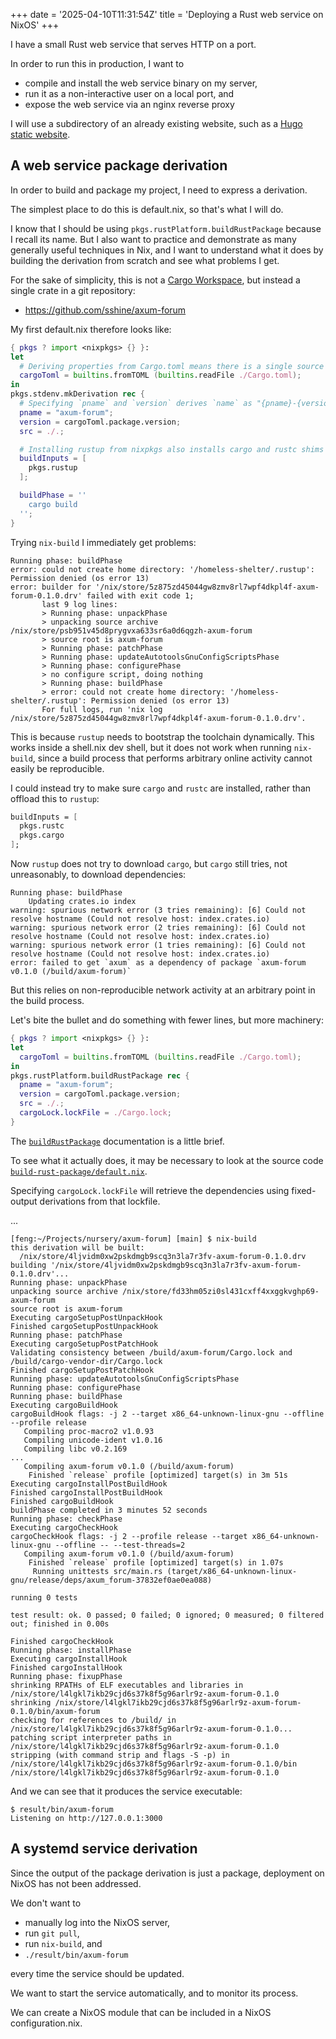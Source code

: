 +++
date = '2025-04-10T11:31:54Z'
title = 'Deploying a Rust web service on NixOS'
+++

I have a small Rust web service that serves HTTP on a port.

In order to run this in production, I want to

- compile and install the web service binary on my server,
- run it as a non-interactive user on a local port, and
- expose the web service via an nginx reverse proxy

I will use a subdirectory of an already existing website, such as a [Hugo
static website](/articles/hugo-static-site-setup).

## A web service package derivation

In order to build and package my project, I need to express a derivation.

The simplest place to do this is default.nix, so that's what I will do.

I know that I should be using `pkgs.rustPlatform.buildRustPackage` because I
recall its name. But I also want to practice and demonstrate as many generally
useful techniques in Nix, and I want to understand what it does by building the
derivation from scratch and see what problems I get.

For the sake of simplicity, this is not a [Cargo Workspace][cargo-ws], but
instead a single crate in a git repository:

- https://github.com/sshine/axum-forum

[cargo-ws]: https://doc.rust-lang.org/book/ch14-03-cargo-workspaces.html
[axum-forum-git]: https://github.com/sshine/axum-forum

My first default.nix therefore looks like:

```nix
{ pkgs ? import <nixpkgs> {} }:
let
  # Deriving properties from Cargo.toml means there is a single source of truth.
  cargoToml = builtins.fromTOML (builtins.readFile ./Cargo.toml);
in
pkgs.stdenv.mkDerivation rec {
  # Specifying `pname` and `version` derives `name` as "{pname}-{version}"
  pname = "axum-forum";
  version = cargoToml.package.version;
  src = ./.;

  # Installing rustup from nixpkgs also installs cargo and rustc shims
  buildInputs = [
    pkgs.rustup
  ];

  buildPhase = ''
    cargo build
  '';
}
```

Trying `nix-build` I immediately get problems:

```
Running phase: buildPhase
error: could not create home directory: '/homeless-shelter/.rustup': Permission denied (os error 13)
error: builder for '/nix/store/5z875zd45044gw8zmv8rl7wpf4dkpl4f-axum-forum-0.1.0.drv' failed with exit code 1;
       last 9 log lines:
       > Running phase: unpackPhase
       > unpacking source archive /nix/store/psb951v45d8prygvxa633sr6a0d6qgzh-axum-forum
       > source root is axum-forum
       > Running phase: patchPhase
       > Running phase: updateAutotoolsGnuConfigScriptsPhase
       > Running phase: configurePhase
       > no configure script, doing nothing
       > Running phase: buildPhase
       > error: could not create home directory: '/homeless-shelter/.rustup': Permission denied (os error 13)
       For full logs, run 'nix log /nix/store/5z875zd45044gw8zmv8rl7wpf4dkpl4f-axum-forum-0.1.0.drv'.
```

This is because `rustup` needs to bootstrap the toolchain dynamically. This
works inside a shell.nix dev shell, but it does not work when running
`nix-build`, since a build process that performs arbitrary online activity
cannot easily be reproducible.

I could instead try to make sure `cargo` and `rustc` are installed, rather than
offload this to `rustup`:

```nix
buildInputs = [
  pkgs.rustc
  pkgs.cargo
];
```

Now `rustup` does not try to download `cargo`, but `cargo` still tries, not
unreasonably, to download dependencies:

```
Running phase: buildPhase
    Updating crates.io index
warning: spurious network error (3 tries remaining): [6] Could not resolve hostname (Could not resolve host: index.crates.io)
warning: spurious network error (2 tries remaining): [6] Could not resolve hostname (Could not resolve host: index.crates.io)
warning: spurious network error (1 tries remaining): [6] Could not resolve hostname (Could not resolve host: index.crates.io)
error: failed to get `axum` as a dependency of package `axum-forum v0.1.0 (/build/axum-forum)`
```

But this relies on non-reproducible network activity at an arbitrary point in the build process.

Let's bite the bullet and do something with fewer lines, but more machinery:

```nix
{ pkgs ? import <nixpkgs> {} }:
let
  cargoToml = builtins.fromTOML (builtins.readFile ./Cargo.toml);
in
pkgs.rustPlatform.buildRustPackage rec {
  pname = "axum-forum";
  version = cargoToml.package.version;
  src = ./.;
  cargoLock.lockFile = ./Cargo.lock;
}
```

The [`buildRustPackage`][build-rust-package-doc] documentation is a little brief.

To see what it actually does, it may be necessary to look at the source code [`build-rust-package/default.nix`][build-rust-package-nix].

Specifying `cargoLock.lockFile` will retrieve the dependencies using fixed-output derivations from that lockfile.

...

[build-rust-package-doc]: https://github.com/NixOS/nixpkgs/blob/master/doc/languages-frameworks/rust.section.md#buildrustpackage-compiling-rust-applications-with-cargo-compiling-rust-applications-with-cargo
[build-rust-package-nix]: https://github.com/NixOS/nixpkgs/blob/master/pkgs/build-support/rust/build-rust-package/default.nix

```
[feng:~/Projects/nursery/axum-forum] [main] $ nix-build
this derivation will be built:
  /nix/store/4ljvidm0xw2pskdmgb9scq3n3la7r3fv-axum-forum-0.1.0.drv
building '/nix/store/4ljvidm0xw2pskdmgb9scq3n3la7r3fv-axum-forum-0.1.0.drv'...
Running phase: unpackPhase
unpacking source archive /nix/store/fd33hm05zi0sl431cxff4xxggkvghp69-axum-forum
source root is axum-forum
Executing cargoSetupPostUnpackHook
Finished cargoSetupPostUnpackHook
Running phase: patchPhase
Executing cargoSetupPostPatchHook
Validating consistency between /build/axum-forum/Cargo.lock and /build/cargo-vendor-dir/Cargo.lock
Finished cargoSetupPostPatchHook
Running phase: updateAutotoolsGnuConfigScriptsPhase
Running phase: configurePhase
Running phase: buildPhase
Executing cargoBuildHook
cargoBuildHook flags: -j 2 --target x86_64-unknown-linux-gnu --offline --profile release
   Compiling proc-macro2 v1.0.93
   Compiling unicode-ident v1.0.16
   Compiling libc v0.2.169
...
   Compiling axum-forum v0.1.0 (/build/axum-forum)
    Finished `release` profile [optimized] target(s) in 3m 51s
Executing cargoInstallPostBuildHook
Finished cargoInstallPostBuildHook
Finished cargoBuildHook
buildPhase completed in 3 minutes 52 seconds
Running phase: checkPhase
Executing cargoCheckHook
cargoCheckHook flags: -j 2 --profile release --target x86_64-unknown-linux-gnu --offline -- --test-threads=2
   Compiling axum-forum v0.1.0 (/build/axum-forum)
    Finished `release` profile [optimized] target(s) in 1.07s
     Running unittests src/main.rs (target/x86_64-unknown-linux-gnu/release/deps/axum_forum-37832ef0ae0ea088)

running 0 tests

test result: ok. 0 passed; 0 failed; 0 ignored; 0 measured; 0 filtered out; finished in 0.00s

Finished cargoCheckHook
Running phase: installPhase
Executing cargoInstallHook
Finished cargoInstallHook
Running phase: fixupPhase
shrinking RPATHs of ELF executables and libraries in /nix/store/l4lgkl7ikb29cjd6s37k8f5g96arlr9z-axum-forum-0.1.0
shrinking /nix/store/l4lgkl7ikb29cjd6s37k8f5g96arlr9z-axum-forum-0.1.0/bin/axum-forum
checking for references to /build/ in /nix/store/l4lgkl7ikb29cjd6s37k8f5g96arlr9z-axum-forum-0.1.0...
patching script interpreter paths in /nix/store/l4lgkl7ikb29cjd6s37k8f5g96arlr9z-axum-forum-0.1.0
stripping (with command strip and flags -S -p) in  /nix/store/l4lgkl7ikb29cjd6s37k8f5g96arlr9z-axum-forum-0.1.0/bin
/nix/store/l4lgkl7ikb29cjd6s37k8f5g96arlr9z-axum-forum-0.1.0
```

And we can see that it produces the service executable:

```
$ result/bin/axum-forum
Listening on http://127.0.0.1:3000
```

## A systemd service derivation

Since the output of the package derivation is just a package, deployment on
NixOS has not been addressed.

We don't want to

- manually log into the NixOS server,
- run `git pull`,
- run `nix-build`, and
- `./result/bin/axum-forum`

every time the service should be updated.

We want to start the service automatically, and to monitor its process.

We can create a NixOS module that can be included in a NixOS configuration.nix.
